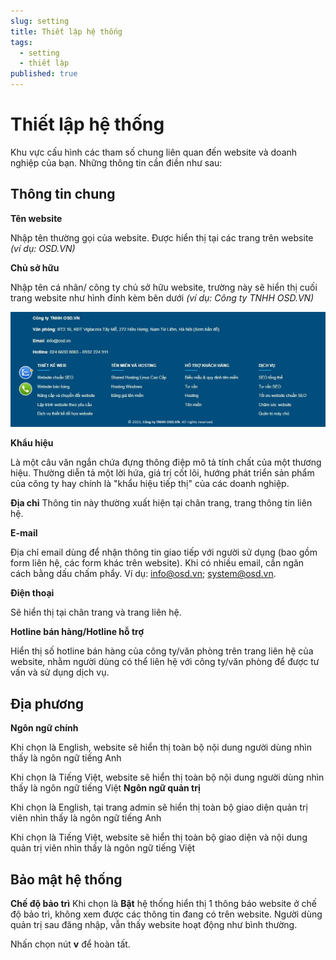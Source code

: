 ```yaml
---
slug: setting
title: Thiết lập hệ thống
tags:
  - setting
  - thiết lập
published: true
---
```

# Thiết lập hệ thống

Khu vực cấu hình các tham số chung liên quan đến website và doanh nghiệp của bạn. Những thông tin cần điền như sau:

## Thông tin chung

**Tên website**

Nhập tên thường gọi của website. Được hiển thị tại các trang trên website _(ví dụ: OSD.VN)_

**Chủ sở hữu**

Nhập tên cá nhân/ công ty chủ sở hữu website, trường này sẽ hiển thị cuối trang website như hình đính kèm bên dưới _(ví dụ: Công ty TNHH OSD.VN)_

![thiet-lap-chung.jpg](img/thiet-lap-chung.jpg)

**Khẩu hiệu**

Là một câu văn ngắn chứa đựng thông điệp mô tả tính chất của một thương hiệu. Thường diễn tả một lời hứa, giá trị cốt lõi, hướng phát triển sản phẩm của công ty hay chính là "khẩu hiệu tiếp thị" của các doanh nghiệp.

**Địa chỉ**
Thông tin này thường xuất hiện tại chân trang, trang thông tin liên hệ.

**E-mail**

Địa chỉ email dùng để nhận thông tin giao tiếp với người sử dụng (bao gồm form liên hệ, các form khác trên website). Khi có nhiều email, cần ngăn cách bằng dấu chấm phẩy. Ví dụ: info@osd.vn; system@osd.vn.

**Điện thoại**

Sẽ hiển thị tại chân trang và trang liên hệ.

**Hotline bán hàng/Hotline hỗ trợ**

Hiển thị số hotline bán hàng của công ty/văn phòng trên trang liên hệ của website, nhằm người dùng có thể liên hệ với công ty/văn phòng để được tư vấn và sử dụng dịch vụ.

## Địa phương

**Ngôn ngữ chính**

Khi chọn là English, website sẽ hiển thị toàn bộ nội dung người dùng nhìn thấy là ngôn ngữ tiếng Anh

Khi chọn là Tiếng Việt, website sẽ hiển thị toàn bộ nội dung người dùng nhìn thấy là ngôn ngữ tiếng Việt
**Ngôn ngữ quản trị**

Khi chọn là English, tại trang admin sẽ hiển thị toàn bộ giao diện quản trị viên nhìn thấy là ngôn ngữ tiếng Anh

Khi chọn là Tiếng Việt, website sẽ hiển thị toàn bộ giao diện và nội dung quản trị viên nhìn thấy là ngôn ngữ tiếng Việt

## Bảo mật hệ thống

**Chế độ bảo trì** Khi chọn là **Bật** hệ thống hiển thị 1 thông báo website ở chế độ bảo trì, không xem được các thông tin đang có trên website. Người dùng quản trị sau đăng nhập, vẫn thấy website hoạt động như bình thường.

Nhấn chọn nút **v** để hoàn tất.
